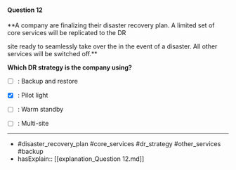 #### Question  12

**A company are finalizing their disaster recovery plan. A limited set of core services will be replicated to the DR

site ready to seamlessly take over the in the event of a disaster. All other services will be switched off.**

**Which DR strategy is the company using?**

- [ ] :  Backup and restore

- [x] :  Pilot light

- [ ] :  Warm standby

- [ ] :  Multi-site

----

- #disaster_recovery_plan #core_services #dr_strategy #other_services #backup
- hasExplain:: [[explanation_Question  12.md]]
